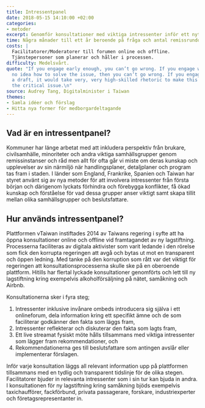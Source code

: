 ```yaml
---
title: Intressentpanel
date: 2018-05-15 14:10:00 +02:00
categories:
- metoder
excerpt: Genomför konsultationer med viktiga intressenter inför ett nytt förslag
time: Några månader till ett år beroende på fråga och antal remissrundor.
costs: |
  Facilitatorer/Moderatorer till forumen online och offline.
  Tjänstepersoner som planerar och håller i processen.
difficulty: Medelsvårt.
quote: "If you engage early enough, you can’t go wrong. If you engage when you have
  no idea how to solve the issue, then you can’t go wrong. If you engage with already
  a draft, it would take very, very high-skilled rhetoric to make this \nwork. That’s
  the critical issue.\n"
source: Audrey Tang, Digitalminister i Taiwan
themes:
- Samla idéer och förslag
- Hitta nya former för medborgardeltagande
---
```


## Vad är en intressentpanel?
Kommuner har länge arbetat med att inkludera perspektiv från brukare, civilsamhälle, minoriteter och andra viktiga samhällsgrupper genom remissinstanser och råd men allt för ofta går vi miste om deras kunskap och upplevelser av sin närmiljö när handlingsplaner, detaljplaner och program tas fram i staden. I länder som England, Frankrike, Spanien och Taiwan har styret använt sig av nya metoder för att involvera intressenter från första början och därigenom lyckats förhindra och förebygga konflikter, få ökad kunskap och förståelse för vad dessa grupper anser viktigt samt skapa tillit mellan olika samhällsgrupper och beslutsfattare. 

## Hur används intressentpanel?
Plattformen vTaiwan instiftades 2014 av Taiwans regering i syfte att ha öppna konsultationer online och offline vid framtagandet av ny lagstiftning. Processerna faciliteras av digitala aktivister som varit ledande i den rörelse som fick den korrupta regeringen att avgå och bytas ut mot en transparent och öppen ledning. Med tanke på den korruption som rått var det viktigt för regeringen att konsultationsprocesserna skulle ske på en oberoende plattform. Hitills har flertal lyckade konsultationer genomförts och lett till ny lagstiftning kring exempelvis alkoholförsäljning på nätet, samåkning och Airbnb. 

Konsultationerna sker i fyra steg; 
1. Intressenter inklusive invånare ombeds introducera sig själva i ett onlineforum, dela information kring ett specifikt ämne och de som faciliterar godkänner den fakta som läggs fram, 
2. Intressenter reflekterar och diskuterar den fakta som lagts fram, 
3. Ett live streamat fysiskt möte hålls tillsammans med viktiga intressenter som lägger fram rekommendationer, och 
4. Rekommendationerna ges till beslutsfattare som antingen avslår eller implementerar förslagen.

Inför varje konsultation läggs all relevant information upp på plattformen tillsammans med en tydlig och transparent tidslinje för de olika stegen. Facilitatorer bjuder in relevanta intressenter som i sin tur kan bjuda in andra. I konsultationen för ny lagstiftning kring samåkning bjöds exempelvis taxichaufförer, fackförbund, privata passagerare, forskare, industriexperter och företagsrepresentanter in. 
